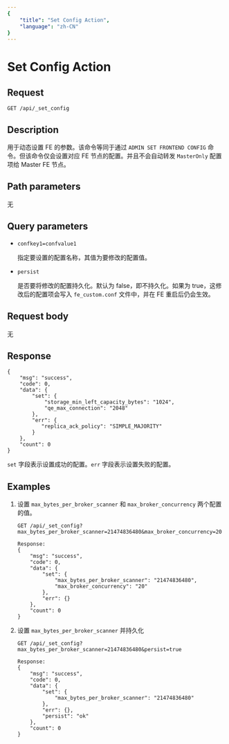 ```yaml
---
{
    "title": "Set Config Action",
    "language": "zh-CN"
}
---
```


<!-- 
Licensed to the Apache Software Foundation (ASF) under one
or more contributor license agreements.  See the NOTICE file
distributed with this work for additional information
regarding copyright ownership.  The ASF licenses this file
to you under the Apache License, Version 2.0 (the
"License"); you may not use this file except in compliance
with the License.  You may obtain a copy of the License at

  http://www.apache.org/licenses/LICENSE-2.0

Unless required by applicable law or agreed to in writing,
software distributed under the License is distributed on an
"AS IS" BASIS, WITHOUT WARRANTIES OR CONDITIONS OF ANY
KIND, either express or implied.  See the License for the
specific language governing permissions and limitations
under the License.
-->

# Set Config Action

## Request

`GET /api/_set_config`

## Description

用于动态设置 FE 的参数。该命令等同于通过 `ADMIN SET FRONTEND CONFIG` 命令。但该命令仅会设置对应 FE 节点的配置。并且不会自动转发 `MasterOnly` 配置项给 Master FE 节点。
    
## Path parameters

无

## Query parameters

* `confkey1=confvalue1`

    指定要设置的配置名称，其值为要修改的配置值。
    
* `persist`

    是否要将修改的配置持久化。默认为 false，即不持久化。如果为 true，这修改后的配置项会写入 `fe_custom.conf` 文件中，并在 FE 重启后仍会生效。

## Request body

无

## Response

```
{
	"msg": "success",
	"code": 0,
	"data": {
		"set": {
			"storage_min_left_capacity_bytes": "1024",
			"qe_max_connection": "2048"
		},
		"err": {
		   "replica_ack_policy": "SIMPLE_MAJORITY"
		}
	},
	"count": 0
}
```

`set` 字段表示设置成功的配置。`err` 字段表示设置失败的配置。
    
## Examples

1. 设置 `max_bytes_per_broker_scanner` 和 `max_broker_concurrency` 两个配置的值。

    ```
    GET /api/_set_config?max_bytes_per_broker_scanner=21474836480&max_broker_concurrency=20
    
    Response:
    {
    	"msg": "success",
    	"code": 0,
    	"data": {
    		"set": {
    			"max_bytes_per_broker_scanner": "21474836480",
    			"max_broker_concurrency": "20"
    		},
    		"err": {}
    	},
    	"count": 0
    }
    ```

2. 设置 `max_bytes_per_broker_scanner` 并持久化
    ```
    GET /api/_set_config?max_bytes_per_broker_scanner=21474836480&persist=true
    
    Response:
    {
    	"msg": "success",
    	"code": 0,
    	"data": {
    		"set": {
    			"max_bytes_per_broker_scanner": "21474836480"
    		},
    		"err": {},
    		"persist": "ok"
    	},
    	"count": 0
    }
    ```